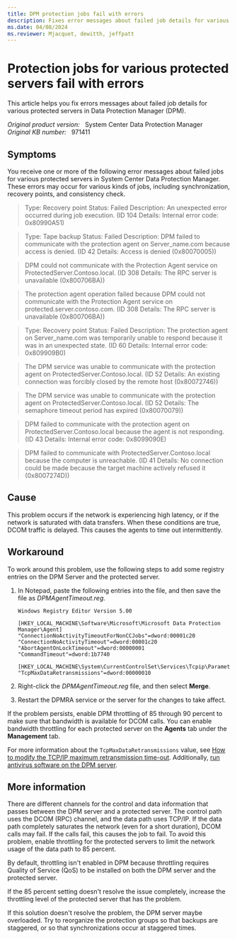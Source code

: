 ```yaml
---
title: DPM protection jobs fail with errors
description: Fixes error messages about failed job details for various protected servers occur in Data Protection Manager. 
ms.date: 04/08/2024
ms.reviewer: Mjacquet, dewitth, jeffpatt
---
```

# Protection jobs for various protected servers fail with errors

This article helps you fix errors messages about failed job details for various protected servers in Data Protection Manager (DPM).

_Original product version:_ &nbsp; System Center Data Protection Manager  
_Original KB number:_ &nbsp; 971411

## Symptoms

You receive one or more of the following error messages about failed jobs for various protected servers in System Center Data Protection Manager. These errors may occur for various kinds of jobs, including synchronization, recovery points, and consistency check.

> Type: Recovery point Status: Failed Description: An unexpected error occurred during job execution. (ID 104 Details: Internal error code: 0x80990A51)

> Type: Tape backup Status: Failed Description: DPM failed to communicate with the protection agent on Server_name.com because access is denied. (ID 42 Details: Access is denied (0x80070005))

> DPM could not communicate with the Protection Agent service on ProtectedServer.Contoso.local. (ID 308 Details: The RPC server is unavailable (0x800706BA))

> The protection agent operation failed because DPM could not communicate with the Protection Agent service on protected.server.contoso.com. (ID 308 Details: The RPC server is unavailable (0x800706BA))

> Type: Recovery point Status: Failed Description: The protection agent on Server_name.com was temporarily unable to respond because it was in an unexpected state. (ID 60 Details: Internal error code: 0x809909B0)

> The DPM service was unable to communicate with the protection agent on ProtectedServer.Contoso.local. (ID 52 Details: An existing connection was forcibly closed by the remote host (0x80072746))

> The DPM service was unable to communicate with the protection agent on ProtectedServer.Contoso.local. (ID 52 Details: The semaphore timeout period has expired (0x80070079))

> DPM failed to communicate with the protection agent on ProtectedServer.Contoso.local because the agent is not responding. (ID 43 Details: Internal error code: 0x8099090E)

> DPM failed to communicate with ProtectedServer.Contoso.local because the computer is unreachable. (ID 41 Details: No connection could be made because the target machine actively refused it (0x8007274D))

## Cause

This problem occurs if the network is experiencing high latency, or if the network is saturated with data transfers. When these conditions are true, DCOM traffic is delayed. This causes the agents to time out intermittently.

## Workaround

To work around this problem, use the following steps to add some registry entries on the DPM Server and the protected server.

1. In Notepad, paste the following entries into the file, and then save the file as *DPMAgentTimeout.reg*.

    ```console
    Windows Registry Editor Version 5.00

    [HKEY_LOCAL_MACHINE\Software\Microsoft\Microsoft Data Protection Manager\Agent]
    "ConnectionNoActivityTimeoutForNonCCJobs"=dword:00001c20
    "ConnectionNoActivityTimeout"=dword:00001c20
    "AbortAgentOnLockTimeout"=dword:00000001
    "CommandTimeout"=dword:1b7740

    [HKEY_LOCAL_MACHINE\System\CurrentControlSet\Services\Tcpip\Parameters]
    "TcpMaxDataRetransmissions"=dword:00000010
    ```

1. Right-click the *DPMAgentTimeout.reg* file, and then select **Merge**.
1. Restart the DPMRA service or the server for the changes to take affect.

If the problem persists, enable DPM throttling of 85 through 90 percent to make sure that bandwidth is available for DCOM calls. You can enable bandwidth throttling for each protected server on the **Agents** tab under the **Management** tab.

For more information about the `TcpMaxDataRetransmissions` value, see [How to modify the TCP/IP maximum retransmission time-out](https://support.microsoft.com/topic/7ae0982a-4963-fa7e-ee79-ff6d0da73db8). Additionally, [run antivirus software on the DPM server](/system-center/dpm/run-antivirus-server).

## More information

There are different channels for the control and data information that passes between the DPM server and a protected server. The control path uses the DCOM (RPC) channel, and the data path uses TCP/IP. If the data path completely saturates the network (even for a short duration), DCOM calls may fail. If the calls fail, this causes the job to fail. To avoid this problem, enable throttling for the protected servers to limit the network usage of the data path to 85 percent.

By default, throttling isn't enabled in DPM because throttling requires Quality of Service (QoS) to be installed on both the DPM server and the protected server.

If the 85 percent setting doesn't resolve the issue completely, increase the throttling level of the protected server that has the problem.

If this solution doesn't resolve the problem, the DPM server maybe overloaded. Try to reorganize the protection groups so that backups are staggered, or so that synchronizations occur at staggered times.
